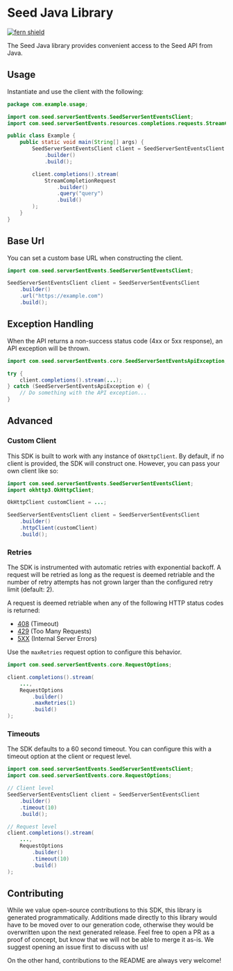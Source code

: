 # Seed Java Library

[![fern shield](https://img.shields.io/badge/%F0%9F%8C%BF-Built%20with%20Fern-brightgreen)](https://buildwithfern.com?utm_source=github&utm_medium=github&utm_campaign=readme&utm_source=Seed%2FJava)

The Seed Java library provides convenient access to the Seed API from Java.

## Usage

Instantiate and use the client with the following:

```java
package com.example.usage;

import com.seed.serverSentEvents.SeedServerSentEventsClient;
import com.seed.serverSentEvents.resources.completions.requests.StreamCompletionRequest;

public class Example {
    public static void main(String[] args) {
        SeedServerSentEventsClient client = SeedServerSentEventsClient
            .builder()
            .build();

        client.completions().stream(
            StreamCompletionRequest
                .builder()
                .query("query")
                .build()
        );
    }
}
```

## Base Url

You can set a custom base URL when constructing the client.

```java
import com.seed.serverSentEvents.SeedServerSentEventsClient;

SeedServerSentEventsClient client = SeedServerSentEventsClient
    .builder()
    .url("https://example.com")
    .build();
```

## Exception Handling

When the API returns a non-success status code (4xx or 5xx response), an API exception will be thrown.

```java
import com.seed.serverSentEvents.core.SeedServerSentEventsApiException;

try {
    client.completions().stream(...);
} catch (SeedServerSentEventsApiException e) {
    // Do something with the API exception...
}
```

## Advanced

### Custom Client

This SDK is built to work with any instance of `OkHttpClient`. By default, if no client is provided, the SDK will construct one. 
However, you can pass your own client like so:

```java
import com.seed.serverSentEvents.SeedServerSentEventsClient;
import okhttp3.OkHttpClient;

OkHttpClient customClient = ...;

SeedServerSentEventsClient client = SeedServerSentEventsClient
    .builder()
    .httpClient(customClient)
    .build();
```

### Retries

The SDK is instrumented with automatic retries with exponential backoff. A request will be retried as long
as the request is deemed retriable and the number of retry attempts has not grown larger than the configured
retry limit (default: 2).

A request is deemed retriable when any of the following HTTP status codes is returned:

- [408](https://developer.mozilla.org/en-US/docs/Web/HTTP/Status/408) (Timeout)
- [429](https://developer.mozilla.org/en-US/docs/Web/HTTP/Status/429) (Too Many Requests)
- [5XX](https://developer.mozilla.org/en-US/docs/Web/HTTP/Status/500) (Internal Server Errors)

Use the `maxRetries` request option to configure this behavior.

```java
import com.seed.serverSentEvents.core.RequestOptions;

client.completions().stream(
    ...,
    RequestOptions
        .builder()
        .maxRetries(1)
        .build()
);
```

### Timeouts

The SDK defaults to a 60 second timeout. You can configure this with a timeout option at the client or request level.

```java
import com.seed.serverSentEvents.SeedServerSentEventsClient;
import com.seed.serverSentEvents.core.RequestOptions;

// Client level
SeedServerSentEventsClient client = SeedServerSentEventsClient
    .builder()
    .timeout(10)
    .build();

// Request level
client.completions().stream(
    ...,
    RequestOptions
        .builder()
        .timeout(10)
        .build()
);
```

## Contributing

While we value open-source contributions to this SDK, this library is generated programmatically.
Additions made directly to this library would have to be moved over to our generation code,
otherwise they would be overwritten upon the next generated release. Feel free to open a PR as
a proof of concept, but know that we will not be able to merge it as-is. We suggest opening
an issue first to discuss with us!

On the other hand, contributions to the README are always very welcome!